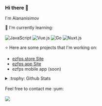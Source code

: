 ### Hi there 👋

I'm Alananisimov

:page_with_curl: I'm currently learning:
<br><br>
![JavaScript](https://img.shields.io/badge/javascript-%23323330.svg?style=for-the-badge&logo=javascript&logoColor=%23F7DF1E)
![Vue.js](https://img.shields.io/badge/vuejs-%2335495e.svg?style=for-the-badge&logo=vuedotjs&logoColor=%234FC08D)
![Go](https://img.shields.io/badge/go-%2300ADD8.svg?style=for-the-badge&logo=go&logoColor=white)
![Nuxt.js](https://img.shields.io/badge/Nuxt-002E3B?style=for-the-badge&logo=nuxtdotjs&logoColor=#00DC82)

:star: Here are some projects that I'm working on:
- [ezfps.store Site](https://www.ezfps.store/)
- [ezfps app Site](https://www.launcher.ezfps.store/)
- ezfps mobile app (soon)

<details>
<summary>:trophy: Github Stats</summary>
<img src="https://bad-apple-github-readme.vercel.app/api?show_bg=1&username=alananisimov">
<img src="https://github-profile-trophy.vercel.app/?username=alananisimov">
</details>

<br>
Feel free to contact me :yum:
<br><br>
<a href="https://t.me/hollz69" target="_blank"><img src="https://img.shields.io/badge/Telegram-%40hollz69-28a8ea"></a>
